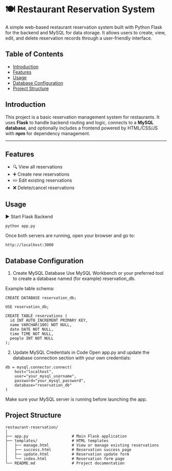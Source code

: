 # 🍽️ Restaurant Reservation System
A simple web-based restaurant reservation system built with Python Flask for the backend and MySQL for data storage. It allows users to create, view, edit, and delete reservation records through a user-friendly interface.

## Table of Contents

- [Introduction](#introduction)
- [Features](#features)
- [Usage](#usage)
- [Database Configuration](#database-configuration)
- [Project Structure](#project-structure)

## Introduction

This project is a basic reservation management system for restaurants. It uses **Flask** to handle backend routing and logic, connects to a **MySQL database**, and optionally includes a frontend powered by HTML/CSS/JS with **npm** for dependency management.

---

## Features

- 🔍 View all reservations  
- ➕ Create new reservations  
- ✏️ Edit existing reservations  
- ❌ Delete/cancel reservations

## Usage
▶️ Start Flask Backend
```text
python app.py
```
Once both servers are running, open your browser and go to:
```text
http://localhost:3000
```

## Database Configuration
1. Create MySQL Database
Use MySQL Workbench or your preferred tool to create a database named (for example) reservation_db.

Example table schema:
```text
CREATE DATABASE reservation_db;

USE reservation_db;

CREATE TABLE reservations (
  id INT AUTO_INCREMENT PRIMARY KEY,
  name VARCHAR(100) NOT NULL,
  date DATE NOT NULL,
  time TIME NOT NULL,
  people INT NOT NULL
);
```
2. Update MySQL Credentials in Code
Open app.py and update the database connection section with your own credentials:
```text
db = mysql.connector.connect(
    host="localhost",
    user="your_mysql_username",
    password="your_mysql_password",
    database="reservation_db"
)
```
Make sure your MySQL server is running before launching the app.

## Project Structure

```text
restaurant-reservation/
│
├── app.py                   # Main Flask application
├── templates/               # HTML templates
│   ├── manage.html          # View or manage existing reservations
│   ├── success.html         # Reservation success page
│   ├── update.html          # Reservation update form
│   └── index.html           # Reservation form page
└── README.md                # Project documentation         
```




